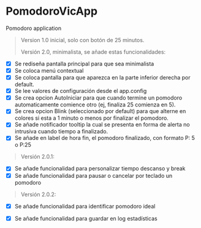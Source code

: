 # PomodoroVicApp
Pomodoro application

>Version 1.0 inicial, solo con botón de 25 minutos.
>
>Versión 2.0, minimalista, se añade estas funcionalidades:
- [x] Se rediseña pantalla principal para que sea minimalista
- [x] Se coloca menú contextual
- [x] Se coloca pantalla para que aparezca en la parte inferior derecha por default.
- [x] Se lee valores de configuración desde el app.config
- [x] Se crea opcion AutoIniciar para que cuando termine un pomodoro automaticamente comience otro (ej, finaliza 25 comienza en 5).
- [x] Se crea opcion Blink (seleccionado por default) para que alterne en colores si esta a 1 minuto o menos por finalizar el pomodoro.
- [x] Se añade notificador tooltip la cual se presenta en forma de alerta no intrusiva cuando tiempo a finalizado.
- [x] Se añade en label de hora fin, el pomodoro finalizado, con formato P: 5 o P:25
>Versión 2.0.1:
- [x] Se añade funcionalidad para personalizar tiempo descanso y break
- [x] Se añade funcionalidad para pausar o cancelar por teclado un pomodoro
>Versión 2.0.2:
- [x] Se añade funcionalidad para identificar pomodoro ideal
- [x] Se añade funcionalidad para guardar en log estadísticas




